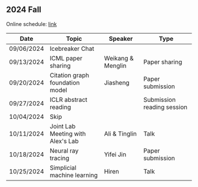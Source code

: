 ## 2024 Fall

Online schedule: [link](https://yaleedu-my.sharepoint.com/:w:/g/personal/rex_ying_yale_edu/EUYNFJYFD9NNpFOjBnCSOywBo3hZMdhjSZbaRUUKFkMIDQ?e=TafKia) 

| Date       | Topic      | Speaker       | Type  | 
| ---------- | ---------- | ------------- |  ----- | 
| 09/06/2024 |  Icebreaker Chat  |               |      |    
| 09/13/2024 |  ICML paper sharing | Weikang & Menglin | Paper sharing |
| 09/20/2024 |  Citation graph foundation model   |  Jiasheng     | Paper submission | 
| 09/27/2024 |  ICLR abstract reading    |       | Submission reading session  | 
| 10/04/2024 |  Skip    |       |   | 
| 10/11/2024 |  Joint Lab Meeting with Alex's Lab     |   Ali & Tinglin    | Talk  | 
| 10/18/2024 |  Neural ray tracing     |   Yifei Jin     | Paper submission   | 
| 10/25/2024  |  Simplicial machine learning    |   Hiren     | Talk  | 

